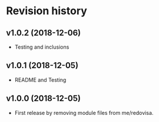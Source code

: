 Revision history
=================================



v1.0.2 (2018-12-06)
---------------------------------

* Testing and inclusions


v1.0.1 (2018-12-05)
---------------------------------

* README and Testing


v1.0.0 (2018-12-05)
---------------------------------

* First release by removing module files from me/redovisa.
